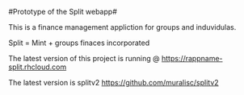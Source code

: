 #Prototype of the Split webapp#

This is a finance management appliction for groups and induvidulas.

Split = Mint + groups finaces incorporated

The latest version of this project is running @ https://rappname-split.rhcloud.com

The latest version is splitv2 https://github.com/muralisc/splitv2
